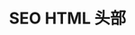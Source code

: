 ---
title: SEO HTML 头部
description: Nuxt.js 的 SEO HTML 头部示例
github: head-elements
livedemo: https://head-elements.nuxtjs.org
documentation: /guide/views#html-头部
---